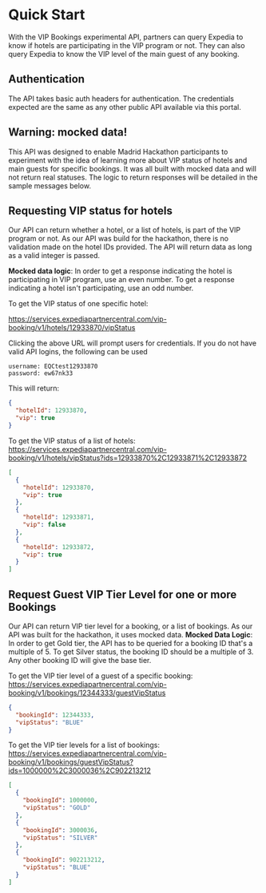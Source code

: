 # Quick Start
With the VIP Bookings experimental API, partners can query Expedia to know if hotels are participating in the VIP program or not. They can also query Expedia to know the VIP level of the main guest of any booking.

## Authentication
The API takes basic auth headers for authentication. 
The credentials expected are the same as any other public API available via this portal.

## Warning: mocked data!
This API was designed to enable Madrid Hackathon participants to experiment with the idea of learning more about VIP status of hotels and main guests for specific bookings.
It was all built with mocked data and will not return real statuses. The logic to return responses will be detailed in the sample messages below.

## Requesting VIP status for hotels
Our API can return whether a hotel, or a list of hotels, is part of the VIP program or not. As our API was build for the hackathon, there is no validation made on the hotel IDs provided. The API will return data as long as a valid integer is passed.

**Mocked data logic**: In order to get a response indicating the hotel is participating in VIP program, use an even number. To get a response indicating a hotel isn't participating, use an odd number.

To get the VIP status of one specific hotel:

https://services.expediapartnercentral.com/vip-booking/v1/hotels/12933870/vipStatus

Clicking the above URL will prompt users for credentials. If you do not have valid API logins, the following can be used
```
username: EQCtest12933870
password: ew67nk33
```

This will return:
```json
{
  "hotelId": 12933870,
  "vip": true
}
```

To get the VIP status of a list of hotels:
https://services.expediapartnercentral.com/vip-booking/v1/hotels/vipStatus?ids=12933870%2C12933871%2C12933872

```json
[
  {
    "hotelId": 12933870,
    "vip": true
  },
  {
    "hotelId": 12933871,
    "vip": false
  },
  {
    "hotelId": 12933872,
    "vip": true
  }
]
```

## Request Guest VIP Tier Level for one or more Bookings
Our API can return VIP tier level for a booking, or a list of bookings. As our API was built for the hackathon, it uses mocked data.
**Mocked Data Logic**: In order to get Gold tier, the API has to be queried for a booking ID that's a multiple of 5. To get Silver status, the booking ID should be a multiple of 3. Any other booking ID will give the base tier.

To get the VIP tier level of a guest of a specific booking:
https://services.expediapartnercentral.com/vip-booking/v1/bookings/12344333/guestVipStatus

```json
{
  "bookingId": 12344333,
  "vipStatus": "BLUE"
}
```

To get the VIP tier levels for a list of bookings:
https://services.expediapartnercentral.com/vip-booking/v1/bookings/guestVipStatus?ids=1000000%2C3000036%2C902213212

```json
[
  {
    "bookingId": 1000000,
    "vipStatus": "GOLD"
  },
  {
    "bookingId": 3000036,
    "vipStatus": "SILVER"
  },
  {
    "bookingId": 902213212,
    "vipStatus": "BLUE"
  }
]
```
